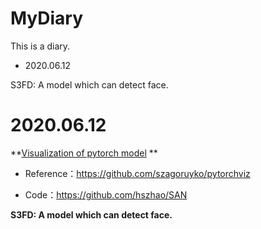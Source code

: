 # MyDiary
This is a diary.

* 2020.06.12


S3FD: A model which can detect face.

# 2020.06.12

**[Visualization of pytorch model](https://github.com/szagoruyko/pytorchviz)
**

- Reference：https://github.com/szagoruyko/pytorchviz

- Code：https://github.com/hszhao/SAN

**S3FD: A model which can detect face.**
